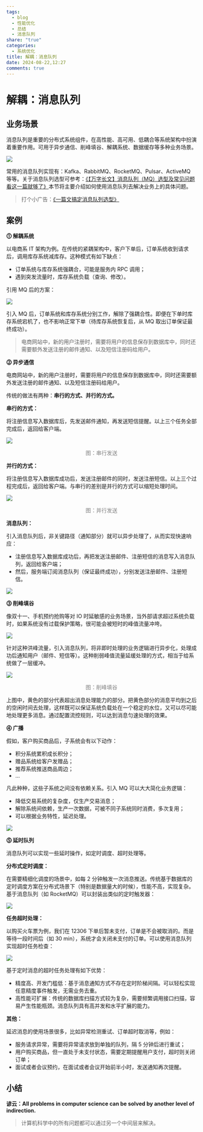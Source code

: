 ```yaml
---
tags:
  - blog
  - 性能优化
  - 总结
  - 消息队列
share: "true"
categories:
  - 系统优化
title: 解耦：消息队列
date: 2024-08-22,12:27
comments: true
---
```


# 解耦：消息队列

## 业务场景

消息队列是重要的分布式系统组件，在高性能、高可用、低耦合等系统架构中扮演着重要作用。可用于异步通信、削峰填谷、解耦系统、数据缓存等多种业务场景。

![](assets/images/6b66a93e09b8b0ddb2a01a8be1af5603_MD5.png)

常用的消息队列实现有：Kafka、RabbitMQ、RocketMQ、Pulsar、ActiveMQ 等等。关于消息队列选型可参考：[《【万字长文】消息队列（MQ）选型及常见问题看这一篇就够了》](https://liangyuanzheng.com/202405241816-%E3%80%90%E4%B8%87%E5%AD%97%E9%95%BF%E6%96%87%E3%80%91%E6%B6%88%E6%81%AF%E9%98%9F%E5%88%97%EF%BC%88MQ%EF%BC%89%E9%80%89%E5%9E%8B%E5%8F%8A%E5%B8%B8%E8%A7%81%E9%97%AE%E9%A2%98%E7%9C%8B%E8%BF%99%E4%B8%80%E7%AF%87%E5%B0%B1%E5%A4%9F%E4%BA%86.html)本节将主要介绍如何使用消息队列去解决业务上的具体问题。

> 打个小广告：[《一篇文搞定消息队列选型》](https://mp.weixin.qq.com/s?__biz=MzI2NDU4OTExOQ==&mid=2247681967&idx=1&sn=d76b0cc6b3a46789eec45959052dd2b2&chksm=ebfb50053edefef093cb412c7baddd8fced0fa63c5eb87e87998e37500a30645191c7e30c44f&mpshare=1&scene=1&srcid=0906VNnWsB2eJMfSVMk4Ni1J&sharer_shareinfo=ae87ed8ed3b12f8cfab90dd7cd2211e3&sharer_shareinfo_first=ae87ed8ed3b12f8cfab90dd7cd2211e3&version=4.1.28.99511&platform=mac#rd)

<!-- 内部投稿时，换成km -->

## 案例

**⓵ 解耦系统**

以电商系 IT 架构为例。在传统的紧耦架构中，客户下单后，订单系统收到请求后，调用库存系统减库存。这种模式有如下缺点：

- 订单系统与库存系统强耦合，可能是服务内 RPC 调用；
- 遇到突发流量时，库存系统负载（查询、修改）。

引用 MQ 后的方案：

![](assets/images/cba745d7d4ebe6e10d97396cb762b9d9_MD5.png)

引入 MQ 后，订单系统和库存系统分别工作，解除了强耦合性。即便在下单时库存系统宕机了，也不影响正常下单（待库存系统恢复后，从 MQ 取出订单保证最终成功）。

> 电商网站中，新的用户注册时，需要将用户的信息保存到数据库中，同时还需要额外发送注册的邮件通知、以及短信注册码给用户。

**⓶ 异步通信**

电商网站中，新的用户注册时，需要将用户的信息保存到数据库中，同时还需要额外发送注册的邮件通知、以及短信注册码给用户。

传统的做法有两种：**串行的方式、并行的方式。**

**串行的方式：**

将注册信息写入数据库后，先发送邮件通知，再发送短信提醒。以上三个任务全部完成后，返回给客户端。

![](assets/images/096d28602676aad56a7e5531a4dc3707_MD5.png)

<center><font color="#7f7f7f">图：串行发送</font></center>

**并行的方式：**

将注册信息写入数据库成功后，发送注册邮件的同时，发送注册短信。以上三个过程完成后，返回给客户端。与串行的差别是并行的方式可以缩短处理时间。

![](assets/images/96578136d4c6ab265ee1f36d578cc249_MD5.png)

<center><font color="#7f7f7f">图：并行发送</font></center>

**消息队列：**

引入消息队列后，非关键路径（通知部分）就可以异步处理了，从而实现快速响应：

- 注册信息写入数据库成功后，再把发送注册邮件、注册短信的消息写入消息队列，返回给客户端；
- 然后，服务端订阅消息队列（保证最终成功），分别发送注册邮件、注册短信。

![](assets/images/cdfe1c9637a9732de8084e6be3ead7ef_MD5.png)

**⓷ 削峰填谷**

像双十一、手机预约抢购等对 IO 时延敏感的业务场景，当外部请求超过系统负载时，如果系统没有过载保护策略，很可能会被短时的峰值流量冲垮。

![](assets/images/e3deafea3168692cd3936c463b3fd46e_MD5.png)

针对这种洪峰流量，引入消息队列，将非即时处理的业务逻辑进行异步化，处理成功后通知用户（邮件、短信等）。这种削弱峰值流量延缓处理的方式，相当于给系统做了一层缓冲。

![](assets/images/IMG-EDDF8512F68C62E4D0599B41632D7DAD.png)

<center><font color="#7f7f7f">图：削峰填谷</font></center>

上图中，黄色的部分代表超出消息处理能力的部分。把黄色部分的消息平均到之后的空闲时间去处理，这样既可以保证系统负载处在一个稳定的水位，又可以尽可能地处理更多消息。通过配置流控规则，可以达到消息匀速处理的效果。

**⓸ 广播**

假如，客户购买商品后，子系统会有以下动作：

- 积分系统累积成长积分；
- 赠品系统给客户发赠品；
- 推荐系统推送商品周边；
- …

凡此种种，这些子系统之间没有依赖关系。引入 MQ 可以大大简化业务逻辑：

- 降低交易系统的复杂度，仅生产交易消息；
- 解除系统间依赖，生产一次数据，可被不同子系统同时消费，多次复用；
- 可以根据业务特性，延迟处理。

![](assets/images/fdfed2c07c5d8fd35a71c5afd616e4f5_MD5.png)

**⓹ 延时队列**

消息队列可以实现一些延时操作，如定时调度、超时处理等。

**分布式定时调度：**

在需要精细化调度的场景中，如每 2 分钟触发一次消息推送。传统基于数据库的定时调度方案在分布式场景下（特别是数据量大的时候），性能不高，实现复杂。基于消息队列（如 RocketMQ）可以封装出类似的定时触发器：

![](assets/images/f69c3c9a03364addc2c7826288890203_MD5.gif)

**任务超时处理：**

以购买火车票为例，我们在 12306 下单后暂未支付，订单是不会被取消的。而是等待一段时间后（如 30 min），系统才会关闭未支付的订单。可以使用消息队列实现超时任务检查：

![](assets/images/3f637154d869fde22b773c80c6b2df47_MD5.png)

基于定时消息的超时任务处理有如下优势：

- 精度高、开发门槛低：基于消息通知方式不存在定时阶梯间隔。可以轻松实现任意精度事件触发，无需业务去重。
- 高性能可扩展：传统的数据库扫描方式较为复杂，需要频繁调用接口扫描，容易产生性能瓶颈。消息队列具有高并发和水平扩展的能力。

**其他：**

延迟消息的使用场景很多，比如异常检测重试、订单超时取消等，例如：

- 服务请求异常，需要将异常请求放到单独的队列，隔 5 分钟后进行重试；
- 用户购买商品，但一直处于未支付状态，需要定期提醒用户支付，超时则关闭订单；
- 面试或者会议预约，在面试或者会议开始前半小时，发送通知再次提醒。

## 小结

**谚云：All problems in computer science can be solved by another level of indirection.**

> 计算机科学中的所有问题都可以通过另一个中间层来解决。
